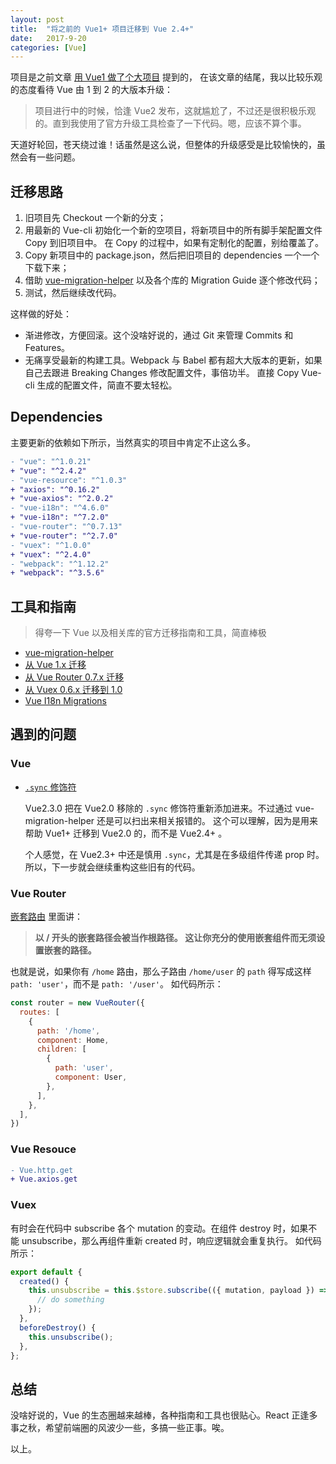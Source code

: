 ```yaml
---
layout: post
title:  "将之前的 Vue1+ 项目迁移到 Vue 2.4+"
date:   2017-9-20
categories: [Vue]
---
```


项目是之前文章 [用 Vue1 做了个大项目](/2016-11-06/recent-vue-project.html) 提到的，
在该文章的结尾，我以比较乐观的态度看待 Vue 由 1 到 2 的大版本升级：

> 项目进行中的时候，恰逢 Vue2 发布，这就尴尬了，不过还是很积极乐观的。直到我使用了官方升级工具检查了一下代码。嗯，应该不算个事。

天道好轮回，苍天绕过谁！话虽然是这么说，但整体的升级感受是比较愉快的，虽然会有一些问题。

## 迁移思路

1. 旧项目先 Checkout 一个新的分支；
1. 用最新的 Vue-cli 初始化一个新的空项目，将新项目中的所有脚手架配置文件 Copy 到旧项目中。
在 Copy 的过程中，如果有定制化的配置，别给覆盖了。
1. Copy 新项目中的 package.json，然后把旧项目的 dependencies 一个一个下载下来；
1. 借助 [vue-migration-helper](https://github.com/vuejs/vue-migration-helper) 以及各个库的 Migration Guide 逐个修改代码；
1. 测试，然后继续改代码。

这样做的好处：

- 渐进修改，方便回滚。这个没啥好说的，通过 Git 来管理 Commits 和 Features。
- 无痛享受最新的构建工具。Webpack 与 Babel 都有超大大版本的更新，如果自己去跟进 Breaking Changes 修改配置文件，事倍功半。
直接 Copy Vue-cli 生成的配置文件，简直不要太轻松。

## Dependencies

主要更新的依赖如下所示，当然真实的项目中肯定不止这么多。

```diff
- "vue": "^1.0.21"
+ "vue": "^2.4.2"
- "vue-resource": "^1.0.3"
+ "axios": "^0.16.2"
+ "vue-axios": "^2.0.2"
- "vue-i18n": "^4.6.0"
+ "vue-i18n": "^7.2.0"
- "vue-router": "^0.7.13"
+ "vue-router": "^2.7.0"
- "vuex": "^1.0.0"
+ "vuex": "^2.4.0"
- "webpack": "^1.12.2"
+ "webpack": "^3.5.6"
```

## 工具和指南

> 得夸一下 Vue 以及相关库的官方迁移指南和工具，简直棒极

- [vue-migration-helper](https://github.com/vuejs/vue-migration-helper)
- [从 Vue 1.x 迁移](https://cn.vuejs.org/v2/guide/migration.html)
- [从 Vue Router 0.7.x 迁移](https://cn.vuejs.org/v2/guide/migration-vue-router.html)
- [从 Vuex 0.6.x 迁移到 1.0](https://cn.vuejs.org/v2/guide/migration-vuex.html)
- [Vue I18n Migrations](https://kazupon.github.io/vue-i18n/en/migrations.html)

## 遇到的问题

### Vue

- [`.sync` 修饰符](https://cn.vuejs.org/v2/guide/components.html#sync-修饰符)

  Vue2.3.0 把在 Vue2.0 移除的 `.sync` 修饰符重新添加进来。不过通过 vue-migration-helper 还是可以扫出来相关报错的。
  这个可以理解，因为是用来帮助 Vue1+ 迁移到 Vue2.0 的，而不是 Vue2.4+ 。

  个人感觉，在 Vue2.3+ 中还是慎用 `.sync`，尤其是在多级组件传递 prop 时。所以，下一步就会继续重构这些旧有的代码。

### Vue Router

[嵌套路由](https://router.vuejs.org/zh-cn/essentials/nested-routes.html) 里面讲：

> **以 / 开头的嵌套路径会被当作根路径。 这让你充分的使用嵌套组件而无须设置嵌套的路径。**

也就是说，如果你有 `/home` 路由，那么子路由 `/home/user` 的 `path` 得写成这样 `path: 'user'`，而不是 `path: '/user'`。
如代码所示：

```js
const router = new VueRouter({
  routes: [
    {
      path: '/home',
      component: Home,
      children: [
        {
          path: 'user',
          component: User,
        },
      ],
    },
  ],
})
```

### Vue Resouce

```diff
- Vue.http.get
+ Vue.axios.get
```

### Vuex

有时会在代码中 subscribe 各个 mutation 的变动。在组件 destroy 时，如果不能 unsubscribe，那么再组件重新 created 时，响应逻辑就会重复执行。
如代码所示：

```js
export default {
  created() {
    this.unsubscribe = this.$store.subscribe(({ mutation, payload }) => {
      // do something
    });
  },
  beforeDestroy() {
    this.unsubscribe();
  },
};
```

## 总结

没啥好说的，Vue 的生态圈越来越棒，各种指南和工具也很贴心。React 正逢多事之秋，希望前端圈的风波少一些，多搞一些正事。唉。

以上。
